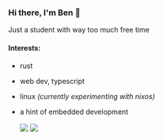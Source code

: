 ### Hi there, I'm Ben 👋

Just a student with way too much free time

#### Interests:
* rust
* web dev, typescript
* linux *(currently experimenting with nixos)*
* a hint of embedded development

  <img align="center" src="https://github-readme-stats.vercel.app/api?username=beni69&count_private=true&show_icons=true&theme=github_dark&hide_border=true" />
  <img align="center" src="https://github-readme-stats.vercel.app/api/top-langs/?username=beni69&layout=compact&theme=github_dark&hide_border=true" />

<!--
**beni69/beni69** is a ✨ _special_ ✨ repository because its `README.md` (this file) appears on your GitHub profile.

Here are some ideas to get you started:

- 🔭 I’m currently working on ...
- 🌱 I’m currently learning ...
- 👯 I’m looking to collaborate on ...
- 🤔 I’m looking for help with ...
- 💬 Ask me about ...
- 📫 How to reach me: ...
- 😄 Pronouns: ...
- ⚡ Fun fact: ...
-->
